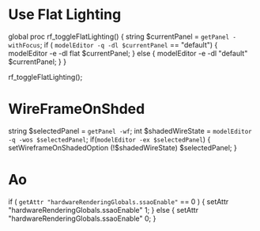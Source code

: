 # Use Flat Lighting

global proc rf_toggleFlatLighting()
{
string $currentPanel = `getPanel -withFocus`;
if ( `modelEditor -q -dl $currentPanel` == "default") {
modelEditor -e -dl flat $currentPanel;
}
else {
modelEditor -e -dl "default" $currentPanel;
}
}

rf_toggleFlatLighting();

# WireFrameOnShded

string $selectedPanel = `getPanel -wf`;
int $shadedWireState = `modelEditor -q -wos $selectedPanel`;
if(`modelEditor -ex $selectedPanel`)
{
    setWireframeOnShadedOption (!$shadedWireState) $selectedPanel;
}

# Ao

if ( `getAttr "hardwareRenderingGlobals.ssaoEnable"` == 0 )
{
setAttr "hardwareRenderingGlobals.ssaoEnable" 1;
}
else
{
setAttr "hardwareRenderingGlobals.ssaoEnable" 0;
}
